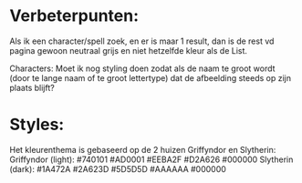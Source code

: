 # Verbeterpunten:

Als ik een character/spell zoek, en er is maar 1 result, dan is de rest vd pagina gewoon neutraal grijs en niet hetzelfde kleur als de List.

Characters: Moet ik nog styling doen zodat als de naam te groot wordt (door te lange naam of te groot lettertype) dat de afbeelding steeds op zijn plaats blijft?

# Styles:

Het kleurenthema is gebaseerd op de 2 huizen Griffyndor en Slytherin:
Griffyndor (light):
#740101
#AD0001
#EEBA2F
#D2A626
#000000
Slytherin (dark):
#1A472A
#2A623D
#5D5D5D
#AAAAAA
#000000
